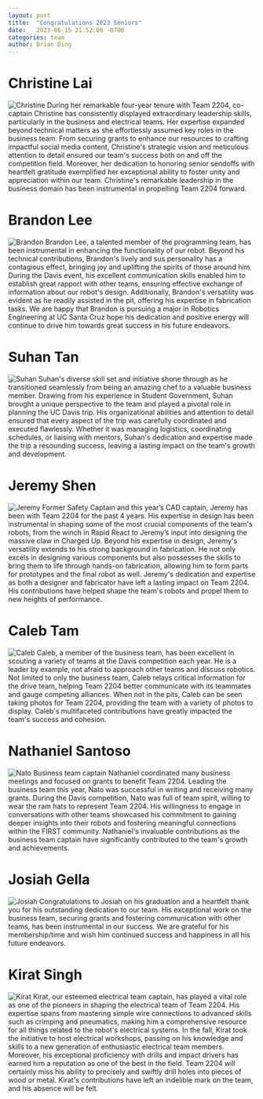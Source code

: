 ```yaml
---
layout: post
title:  "Congratulations 2023 Seniors"
date:   2023-06-15 21:52:00 -0700
categories: team
author: Brian Ding
---
```


# Christine Lai

![Christine](https://2024cdn.rambots.org/Christine.png)
During her remarkable four-year tenure with Team 2204, co-captain Christine has consistently displayed extraordinary
leadership skills, particularly in the business and electrical teams. Her expertise expanded beyond technical matters as
she effortlessly assumed key roles in the business team. From securing grants to enhance our resources to crafting
impactful social media content, Christine's strategic vision and meticulous attention to detail ensured our team's
success both on and off the competition field. Moreover, her dedication to honoring senior sendoffs with heartfelt
gratitude exemplified her exceptional ability to foster unity and appreciation within our team. Christine's remarkable
leadership in the business domain has been instrumental in propelling Team 2204 forward.

# Brandon Lee

![Brandon](https://2024cdn.rambots.org/Brandon.png)
Brandon Lee, a talented member of the programming team, has been instrumental in enhancing the functionality of our
robot. Beyond his technical contributions, Brandon's lively and sus personality has a contagious effect, bringing joy
and uplifting the spirits of those around him. During the Davis event, his excellent communication skills enabled him to
establish great rapport with other teams, ensuring effective exchange of information about our robot's design.
Additionally, Brandon's versatility was evident as he readily assisted in the pit, offering his expertise in fabrication
tasks. We are happy that Brandon is pursuing a major in Robotics Engineering at UC Santa Cruz hope his dedication and
positive energy will continue to drive him towards great success in his future endeavors.

# Suhan Tan

![Suhan](https://2024cdn.rambots.org/Suhan.png)
Suhan's diverse skill set and initiative shone through as he transitioned seamlessly from being an amazing chef to a
valuable business member. Drawing from his experience in Student Government, Suhan brought a unique perspective to the
team and played a pivotal role in planning the UC Davis trip. His organizational abilities and attention to detail
ensured that every aspect of the trip was carefully coordinated and executed flawlessly. Whether it was managing
logistics, coordinating schedules, or liaising with mentors, Suhan's dedication and expertise made the trip a resounding
success, leaving a lasting impact on the team's growth and development.

# Jeremy Shen

![Jeremy](https://2024cdn.rambots.org/Jeremy.png)
Former Safety Captain and this year’s CAD captain, Jeremy has been with Team 2204 for the past 4 years. His expertise in
design has been instrumental in shaping some of the most crucial components of the team's robots, from the winch in
Rapid React to Jeremy’s input into designing the massive claw in Charged Up. Beyond his expertise in design, Jeremy's
versatility extends to his strong background in fabrication. He not only excels in designing various components but also
possesses the skills to bring them to life through hands-on fabrication, allowing him to form parts for prototypes and
the final robot as well. Jeremy's dedication and expertise as both a designer and fabricator have left a lasting impact
on Team 2204. His contributions have helped shape the team's robots and propel them to new heights of performance.

# Caleb Tam

![Caleb](https://2024cdn.rambots.org/Caleb.png)
Caleb, a member of the business team, has been excellent in scouting a variety of teams at the Davis competition each
year. He is a leader by example, not afraid to approach other teams and discuss robotics. Not limited to only the
business team, Caleb relays critical information for the drive team, helping Team 2204 better communicate with its
teammates and gauge competing alliances. When not in the pits, Caleb can be seen taking photos for Team 2204, providing
the team with a variety of photos to display. Caleb's multifaceted contributions have greatly impacted the team's
success and cohesion.

# Nathaniel Santoso

![Nato](https://2024cdn.rambots.org/Nato.png)
Business team captain Nathaniel coordinated many business meetings and focused on grants to benefit Team 2204. Leading
the business team this year, Nato was successful in writing and receiving many grants. During the Davis competition,
Nato was full of team spirit, willing to wear the ram hats to represent Team 2204. His willingness to engage in
conversations with other teams showcased his commitment to gaining deeper insights into their robots and fostering
meaningful connections within the FIRST community. Nathaniel's invaluable contributions as the business team captain
have significantly contributed to the team's growth and achievements.

# Josiah Gella

![Josiah](https://2024cdn.rambots.org/Josiah.png)
Congratulations to Josiah on his graduation and a heartfelt thank you for his outstanding dedication to our team. His
exceptional work on the business team, securing grants and fostering communication with other teams, has been
instrumental in our success. We are grateful for his membership/time and wish him continued success and happiness in all
his future endeavors.

# Kirat Singh

![Kirat](https://2024cdn.rambots.org/Kirat.png)
Kirat, our esteemed electrical team captain, has played a vital role as one of the pioneers in shaping the electrical
team of Team 2204. His expertise spans from mastering simple wire connections to advanced skills such as crimping and
pneumatics, making him a comprehensive resource for all things related to the robot's electrical systems. In the fall,
Kirat took the initiative to host electrical workshops, passing on his knowledge and skills to a new generation of
enthusiastic electrical team members. Moreover, his exceptional proficiency with drills and impact drivers has earned
him a reputation as one of the best in the field. Team 2204 will certainly miss his ability to precisely and swiftly
drill holes into pieces of wood or metal. Kirat's contributions have left an indelible mark on the team, and his absence
will be felt.
